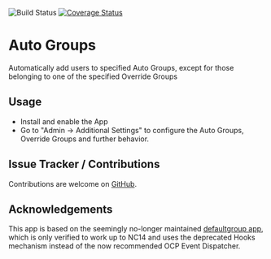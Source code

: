 ![Build Status](https://travis-ci.com/stjosh/auto_groups.svg?branch=master)
[![Coverage Status](https://coveralls.io/repos/github/stjosh/auto_groups/badge.svg?branch=master)](https://coveralls.io/github/stjosh/auto_groups?branch=master)

# Auto Groups
Automatically add users to specified Auto Groups, except for those belonging to one of the specified Override Groups

## Usage

* Install and enable the App
* Go to "Admin -> Additional Settings" to configure the Auto Groups, Override Groups and further behavior.

## Issue Tracker / Contributions

Contributions are welcome on [GitHub](https://github.com/stjosh/auto_groups/issues).

## Acknowledgements

This app is based on the seemingly no-longer maintained [defaultgroup app](https://github.com/bodangren/defaultgroup), which is only verified to work up to NC14 and uses the deprecated Hooks mechanism instead of the now recommended OCP Event Dispatcher.
